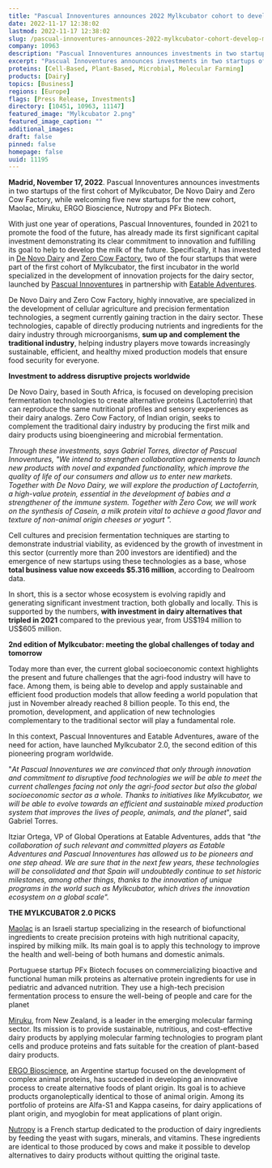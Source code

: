 ```yaml
---
title: "Pascual Innoventures announces 2022 Mylkcubator cohort to develop milk of the future"
date: 2022-11-17 12:38:02
lastmod: 2022-11-17 12:38:02
slug: /pascual-innoventures-announces-2022-mylkcubator-cohort-develop-milk-future
company: 10963
description: "Pascual Innoventures announces investments in two startups of the first cohort of Mylkcubator, De Novo Dairy and Zero Cow Factory, while welcoming five new startups for the new cohort, Maolac, Miruku, ERGO Bioscience, Nutropy and PFx Biotech."
excerpt: "Pascual Innoventures announces investments in two startups of the first cohort of Mylkcubator, De Novo Dairy and Zero Cow Factory, while welcoming five new startups for the new cohort, Maolac, Miruku, ERGO Bioscience, Nutropy and PFx Biotech."
proteins: [Cell-Based, Plant-Based, Microbial, Molecular Farming]
products: [Dairy]
topics: [Business]
regions: [Europe]
flags: [Press Release, Investments]
directory: [10451, 10963, 11147]
featured_image: "Mylkcubator 2.png"
featured_image_caption: ""
additional_images:
draft: false
pinned: false
homepage: false
uuid: 11195
---
```

**Madrid, November 17, 2022**. Pascual Innoventures announces
investments in two startups of the first cohort of Mylkcubator, De Novo
Dairy and Zero Cow Factory, while welcoming five new startups for the
new cohort, Maolac, Miruku, ERGO Bioscience, Nutropy and PFx Biotech.

With just one year of operations, Pascual Innoventures, founded in 2021
to promote the food of the future, has already made its first
significant capital investment demonstrating its clear commitment to
innovation and fulfilling its goal to help to develop the milk of the
future. Specifically, it has invested in [De Novo
Dairy](https://www.denovodairy.com/) and [Zero Cow
Factory](https://zerocowfactory.com/), two of the four startups that
were part of the first cohort of Mylkcubator, the first incubator in the
world specialized in the development of innovation projects for the
dairy sector, launched by [Pascual
Innoventures](https://pascualinnoventures.com/) in partnership with
[Eatable Adventures](https://eatableadventures.com/).

De Novo Dairy and Zero Cow Factory, highly innovative, are specialized
in the development of cellular agriculture and precision fermentation
technologies, a segment currently gaining traction in the dairy sector.
These technologies, capable of directly producing nutrients and
ingredients for the dairy industry through microorganisms, **sum up and
complement the traditional industry**, helping industry players move
towards increasingly sustainable, efficient, and healthy mixed
production models that ensure food security for everyone. 

**Investment to address disruptive projects worldwide**

De Novo Dairy, based in South Africa, is focused on developing precision
fermentation technologies to create alternative proteins (Lactoferrin)
that can reproduce the same nutritional profiles and sensory experiences
as their dairy analogs. Zero Cow Factory, of Indian origin, seeks to
complement the traditional dairy industry by producing the first milk
and dairy products using bioengineering and microbial fermentation.

*Through these investments, says Gabriel Torres, director of Pascual
Innoventures, \"We intend to strengthen collaboration agreements to
launch new products with novel and expanded functionality, which improve
the quality of life of our consumers and allow us to enter new markets.
Together with De Novo Dairy, we will explore the production of
Lactoferrin, a high-value protein, essential in the development of
babies and a strengthener of the immune system. Together with Zero Cow,
we will work on the synthesis of Casein, a milk protein vital to achieve
a good flavor and texture of non-animal origin cheeses or yogurt \".*

Cell cultures and precision fermentation techniques are starting to
demonstrate industrial viability, as evidenced by the growth of
investment in this sector (currently more than 200 investors are
identified) and the emergence of new startups using these technologies
as a base, whose **total business value now exceeds \$5.316 million**,
according to Dealroom data.

In short, this is a sector whose ecosystem is evolving rapidly and
generating significant investment traction, both globally and locally.
This is supported by the numbers, **with investment in dairy
alternatives that tripled in 2021** compared to the previous year, from
US\$194 million to US\$605 million.

**2nd edition of Mylkcubator: meeting the global challenges of today and
tomorrow**

Today more than ever, the current global socioeconomic context
highlights the present and future challenges that the agri-food industry
will have to face. Among them, is being able to develop and apply
sustainable and efficient food production models that allow feeding a
world population that just in November already reached 8 billion people.
To this end, the promotion, development, and application of new
technologies complementary to the traditional sector will play a
fundamental role.

In this context, Pascual Innoventures and Eatable Adventures, aware of
the need for action, have launched Mylkcubator 2.0, the second edition
of this pioneering program worldwide.

\"*At Pascual Innoventures we are convinced that only through innovation
and commitment to disruptive food technologies we will be able to meet
the current challenges facing not only the agri-food sector but also the
global socioeconomic sector as a whole. Thanks to initiatives like
Mylkcubator, we will be able to evolve towards an efficient and
sustainable mixed production system that improves the lives of people,
animals, and the planet*\", said Gabriel Torres.

Itziar Ortega, VP of Global Operations at Eatable Adventures, adds that
*\"the collaboration of such relevant and committed players as Eatable
Adventures and Pascual Innoventures has allowed us to be pioneers and
one step ahead. We are sure that in the next few years, these
technologies will be consolidated and that Spain will undoubtedly
continue to set historic milestones, among other things, thanks to the
innovation of unique programs in the world such as Mylkcubator, which
drives the innovation ecosystem on a global scale\".*

**THE MYLKCUBATOR 2.0 PICKS**

[Maolac](https://www.maolac.com/) is an Israeli startup specializing in
the research of biofunctional ingredients to create precision proteins
with high nutritional capacity, inspired by milking milk. Its main goal
is to apply this technology to improve the health and well-being of both
humans and domestic animals.

Portuguese startup PFx Biotech focuses on commercializing bioactive and
functional human milk proteins as alternative protein ingredients for
use in pediatric and advanced nutrition. They use a high-tech precision
fermentation process to ensure the well-being of people and care for the
planet

[Miruku](https://miruku.com/), from New Zealand, is a leader in the
emerging molecular farming sector. Its mission is to provide
sustainable, nutritious, and cost-effective dairy products by applying
molecular farming technologies to program plant cells and produce
proteins and fats suitable for the creation of plant-based dairy
products.

[ERGO Bioscience](https://ergofoods.com/index-es.php), an Argentine
startup focused on the development of complex animal proteins, has
succeeded in developing an innovative process to create alternative
foods of plant origin. Its goal is to achieve products organoleptically
identical to those of animal origin. Among its portfolio of proteins are
Alfa-S1 and Kappa caseins, for dairy applications of plant origin, and
myoglobin for meat applications of plant origin.

[Nutropy](https://nutropy.com/) is a French startup dedicated to the
production of dairy ingredients by feeding the yeast with sugars,
minerals, and vitamins. These ingredients are identical to those
produced by cows and make it possible to develop alternatives to dairy
products without quitting the original taste.
